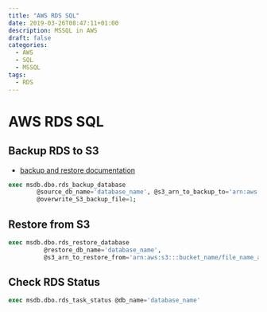 ```yaml
---
title: "AWS RDS SQL"
date: 2019-03-26T08:47:11+01:00
description: MSSQL in AWS
draft: false
categories:
  - AWS
  - SQL
  - MSSQL
tags:
  - RDS
---
```


# AWS RDS SQL



## Backup RDS to S3

* [backup and restore documentation](https://aws.amazon.com/premiumsupport/knowledge-center/native-backup-rds-sql-server/)

```sql
exec msdb.dbo.rds_backup_database 
        @source_db_name='database_name', @s3_arn_to_backup_to='arn:aws:s3:::bucket_name/file_name_and_extension', 
        @overwrite_S3_backup_file=1;
```

## Restore from S3

```sql
exec msdb.dbo.rds_restore_database 
          @restore_db_name='database_name', 
          @s3_arn_to_restore_from='arn:aws:s3:::bucket_name/file_name_and_extension';
```

## Check RDS Status

```sql
exec msdb.dbo.rds_task_status @db_name='database_name'
```

